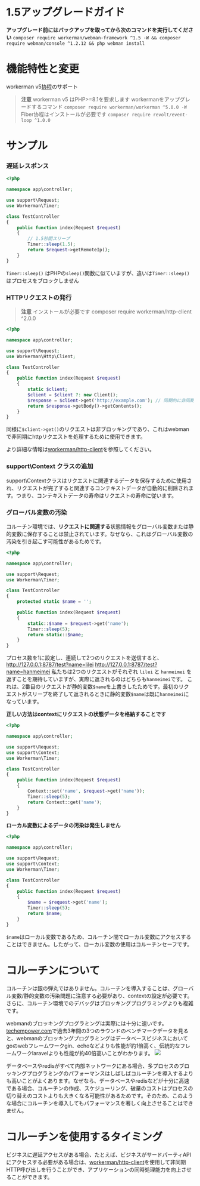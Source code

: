 # 1.5アップグレードガイド

**アップグレード前にはバックアップを取ってから次のコマンドを実行してください**
`composer require workerman/webman-framework ^1.5 -W && composer require webman/console ^1.2.12 && php webman install`

# 機能特性と変更

workerman v5[协程](https://www.workerman.net/doc/workerman/fiber.html)のサポート

> **注意**
> workerman v5 はPHP>=8.1を要求します
> workermanをアップグレードするコマンド `composer require workerman/workerman ^5.0.0 -W`
> Fiber协程はインストールが必要です `composer require revolt/event-loop ^1.0.0`

# サンプル
### 遅延レスポンス

```php
<?php

namespace app\controller;

use support\Request;
use Workerman\Timer;

class TestController
{
    public function index(Request $request)
    {
        // 1.5秒間スリープ
        Timer::sleep(1.5);
        return $request->getRemoteIp();
    }
}
```
`Timer::sleep()` はPHPの`sleep()`関数に似ていますが、違いは`Timer::sleep()`はプロセスをブロックしません

### HTTPリクエストの発行

> **注意**
> インストールが必要です composer require workerman/http-client ^2.0.0

```php
<?php

namespace app\controller;

use support\Request;
use Workerman\Http\Client;

class TestController
{
    public function index(Request $request)
    {
        static $client;
        $client = $client ?: new Client();
        $response = $client->get('http://example.com'); // 同期的に非同期リクエストを発行
        return $response->getBody()->getContents();
    }
}
```
同様に`$client->get()`のリクエストは非ブロッキングであり、これはwebmanで非同期にhttpリクエストを処理するために使用できます。

より詳細な情報は[workerman/http-client](https://www.workerman.net/doc/workerman/components/workerman-http-client.html)を参照してください。

### support\Context クラスの追加

support\Contextクラスはリクエストに関連するデータを保存するために使用され、リクエストが完了すると関連するコンテキストデータが自動的に削除されます。つまり、コンテキストデータの寿命はリクエストの寿命に従います。

### グローバル変数の汚染

コルーチン環境では、**リクエストに関連する**状態情報をグローバル変数または静的変数に保存することは禁止されています。なぜなら、これはグローバル変数の汚染を引き起こす可能性があるためです。

```php
<?php

namespace app\controller;

use support\Request;
use Workerman\Timer;

class TestController
{
    protected static $name = '';

    public function index(Request $request)
    {
        static::$name = $request->get('name');
        Timer::sleep(5);
        return static::$name;
    }
}
```

プロセス数を1に設定し、連続して2つのリクエストを送信すると、
http://127.0.0.1:8787/test?name=lilei
http://127.0.0.1:8787/test?name=hanmeimei
私たちは2つのリクエストがそれぞれ `lilei` と `hanmeimei` を返すことを期待していますが、実際に返されるのはどちらも`hanmeimei`です。
これは、2番目のリクエストが静的変数`$name`を上書きしたためです。最初のリクエストがスリープを終了して返されるときに静的変数`$name`は既に`hanmeimei`になっています。

**正しい方法はcontextにリクエストの状態データを格納することです**
```php
<?php

namespace app\controller;

use support\Request;
use support\Context;
use Workerman\Timer;

class TestController
{
    public function index(Request $request)
    {
        Context::set('name', $request->get('name'));
        Timer::sleep(5);
        return Context::get('name');
    }
}
```

**ローカル変数によるデータの汚染は発生しません**
```php
<?php

namespace app\controller;

use support\Request;
use support\Context;
use Workerman\Timer;

class TestController
{
    public function index(Request $request)
    {
        $name = $request->get('name');
        Timer::sleep(5);
        return $name;
    }
}
```
`$name`はローカル変数であるため、コルーチン間でローカル変数にアクセスすることはできません。したがって、ローカル変数の使用はコルーチンセーフです。

# コルーチンについて
コルーチンは銀の弾丸ではありません。コルーチンを導入することは、グローバル変数/静的変数の汚染問題に注意する必要があり、contextの設定が必要です。さらに、コルーチン環境でのデバッグはブロッキングプログラミングよりも複雑です。

webmanのブロッキングプログラミングは実際には十分に速いです。[techempower.com](https://www.techempower.com/benchmarks/#section=data-r21&l=zijnjz-6bj&test=db&f=1ekg-cbcw-2t4w-27wr68-pc0-iv9slc-0-1ekgw-39g-kxs00-o0zk-4fu13d-2x8do8-2)で過去3年間の3つのラウンドのベンチマークデータを見ると、webmanのブロッキングプログラミングはデータベースビジネスにおいてgoのwebフレームワークgin、echoなどよりも性能が約1倍高く、伝統的なフレームワークlaravelよりも性能が約40倍高いことがわかります。
![](../../assets/img/benchemarks-go-sw.png?)

データベースやredisがすべて内部ネットワークにある場合、多プロセスのブロッキングプログラミングのパフォーマンスはしばしばコルーチンを導入するよりも高いことがよくあります。なぜなら、データベースやredisなどが十分に高速である場合、コルーチンの作成、スケジューリング、破棄のコストはプロセスの切り替えのコストよりも大きくなる可能性があるためです。そのため、このような場合にコルーチンを導入してもパフォーマンスを著しく向上させることはできません。

# コルーチンを使用するタイミング
ビジネスに遅延アクセスがある場合、たとえば、ビジネスがサードパーティAPIにアクセスする必要がある場合は、[workerman/http-client](https://www.workerman.net/doc/workerman/components/workerman-http-client.html)を使用して非同期HTTP呼び出しを行うことができ、アプリケーションの同時処理能力を向上させることができます。

